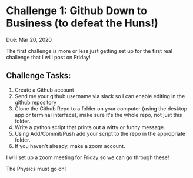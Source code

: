 # Challenge 1: Github Down to Business (to defeat the Huns!)

Due: Mar 20, 2020

The first challenge is more or less just getting set up for the first real challenge that I will post on Friday!

## Challenge Tasks:

1. Create a Github account
2. Send me your github username via slack so I can enable editing in the github repository
3. Clone the Github Repo to a folder on your computer (using the desktop app or terminal interface), make sure it's the whole repo, not just this folder.
4. Write a python script that prints out a witty or funny message.
5. Using Add/Commit/Push add your script to the repo in the appropriate folder.
6. If you haven't already, make a zoom account.

I will set up a zoom meeting for Friday so we can go through these!

The Physics must go on!